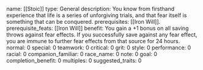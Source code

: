 name: [[Stoic]]
type: General
description: You know from firsthand experience that life is a series of unforgiving trials, and that fear itself is something that can be conquered.
prerequisites: [[Iron Will]].
prerequisite_feats: [[Iron Will]]
benefit: You gain a +1 bonus on all saving throws against fear effects. If you successfully save against any fear effect, you are immune to further fear effects from that source for 24 hours.
normal: 0
special: 0
teamwork: 0
critical: 0
grit: 0
style: 0
performance: 0
racial: 0
companion_familiar: 0
race_name: 0
note: 0
goal: 0
completion_benefit: 0
multiples: 0
suggested_traits: 0
